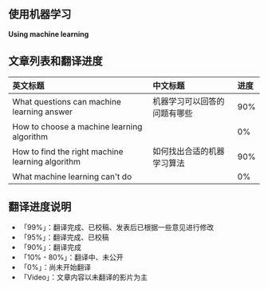 ## 使用机器学习

**Using machine learning**

## 文章列表和翻译进度

| 英文标题 | 中文标题 | 进度 |
| :--- | :--- | :--- |
| What questions can machine learning answer | 机器学习可以回答的问题有哪些 | 90% |
| How to choose a machine learning algorithm |  | 0% |
| How to find the right machine learning algorithm | 如何找出合适的机器学习算法 | 90% |
| What machine learning can't do |  | 0% |

## 翻译进度说明

* 「99%」：翻译完成、已校稿、发表后已根据一些意见进行修改
* 「95%」：翻译完成、已校稿
* 「90%」：翻译完成
* 「10% - 80%」：翻译中、未公开
* 「0%」：尚未开始翻译
* 「Video」：文章内容以未翻译的影片为主




